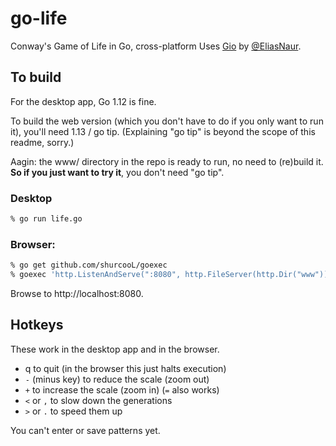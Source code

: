 # go-life

Conway's Game of Life in Go, cross-platform
Uses [Gio](https://git.sr.ht/~eliasnaur/gio) by [@EliasNaur](https://github.com/eliasnaur).

## To build

For the desktop app, Go 1.12 is fine.

To build the web version (which you don't have to do if you only want to run it), you'll need 1.13 / go tip.  (Explaining "go tip" is beyond the scope of this readme, sorry.)

Aagin: the www/ directory in the repo is ready to run, no need to (re)build it.  **So if you just want to try it**, you don't need "go tip".

### Desktop

```bash
% go run life.go
```

### Browser:

```bash
% go get github.com/shurcooL/goexec
% goexec 'http.ListenAndServe(":8080", http.FileServer(http.Dir("www")))'
```

Browse to http://localhost:8080.

## Hotkeys

These work in the desktop app and in the browser.

* q to quit (in the browser this just halts execution)
* `-` (minus key) to reduce the scale (zoom out)
* `+` to increase the scale (zoom in) (`=` also works)
* `<` or `,` to slow down the generations
* `>` or `.` to speed them up

You can't enter or save patterns yet.

